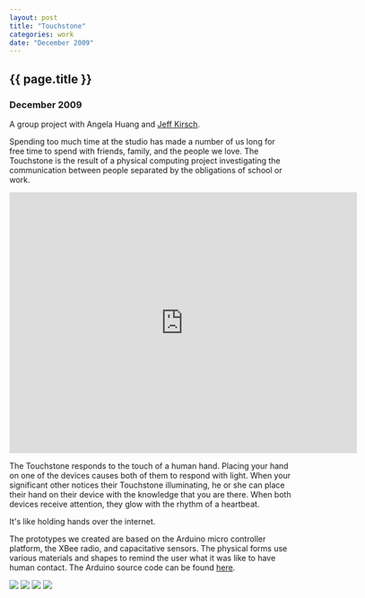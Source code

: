 ```yaml
---
layout: post
title: "Touchstone"
categories: work
date: "December 2009"
---
```


## {{ page.title }}

### December 2009

A group project with Angela Huang and [Jeff Kirsch][23].

   [23]: http://jeffkirsch.com/

Spending too much time at the studio has made a number of us long for free
time to spend with friends, family, and the people we love. The Touchstone is
the result of a physical computing project investigating the communication
between people separated by the obligations of school or work.

<iframe src="http://player.vimeo.com/video/8071438?portrait=0" width="620" height="465" frameborder="0">hi</iframe>

The Touchstone responds to the touch of a human hand. Placing your hand on one
of the devices causes both of them to respond with light. When your
significant other notices their Touchstone illuminating, he or she can place
their hand on their device with the knowledge that you are there. When both
devices receive attention, they glow with the rhythm of a heartbeat.

It's like holding hands over the internet.

The prototypes we created are based on the Arduino micro controller platform,
the XBee radio, and capacitative sensors. The physical forms use various
materials and shapes to remind the user what it was like to have human
contact. The Arduino source code can be found [here][24].

   [24]: http://github.com/jpfinley/touchstone

![][25] ![][26] ![][27] ![][28]

   [25]: ../images/portfolio/touchstone-0-620.jpg
   [26]: ../images/portfolio/touchstone-2-620.jpg
   [27]: ../images/portfolio/touchstone-3-620.jpg
   [28]: ../images/portfolio/touchstone-4-620.jpg
